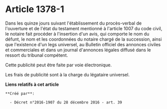 # Article 1378-1

Dans les quinze jours suivant l'établissement du procès-verbal de l'ouverture et de l'état du testament mentionné à l'article
1007 du code civil,  le notaire fait procéder à l'insertion d'un avis, qui comporte le nom  du défunt, le nom et les
coordonnées du notaire chargé de la succession,  ainsi que l'existence d'un legs universel, au Bulletin officiel des
annonces civiles et commerciales et dans un journal d'annonces légales  diffusé dans le ressort du tribunal compétent. 

Cette publicité peut être faite par voie électronique. 

Les frais de publicité sont à la charge du légataire universel.

**Liens relatifs à cet article**

	**Créé par**:

	  - Décret n°2016-1907 du 28 décembre 2016 - art. 39
